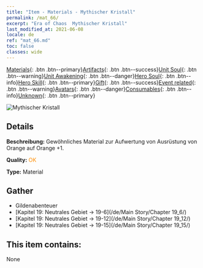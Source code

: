 ```yaml
---
title: "Item - Materials - Mythischer Kristall"
permalink: /mat_66/
excerpt: "Era of Chaos  Mythischer Kristall"
last_modified_at: 2021-06-08
locale: de
ref: "mat_66.md"
toc: false
classes: wide
---
```

 [Materials](/ItemsDE/){: .btn .btn--primary}[Artifacts](/ItemsDE/Artifacts/){: .btn .btn--success}[Unit Soul](/ItemsDE/UnitSoul/){: .btn .btn--warning}[Unit Awakening](/ItemsDE/UnitAwakening/){: .btn .btn--danger}[Hero Soul](/ItemsDE/HeroSoul/){: .btn .btn--info}[Hero Skill](/ItemsDE/HeroSkill/){: .btn .btn--primary}[Gift](/ItemsDE/Gift/){: .btn .btn--success}[Event related](/ItemsDE/Events/){: .btn .btn--warning}[Avatars](/ItemsDE/Avatars/){: .btn .btn--danger}[Consumables](/ItemsDE/Consumables/){: .btn .btn--info}[Unknown](/ItemsDE/Unknown/){: .btn .btn--primary}

 ![Mythischer Kristall](/images/t/i_cailiao_shuijing3.png)

## Details
 **Beschreibung:** Gewöhnliches Material zur Aufwertung von Ausrüstung von Orange auf Orange +1.

 **Quality:** <span style="color: #FF8C00">OK</span>

 **Type:** Material

## Gather

*    Gildenabenteuer 
*    [Kapitel 19: Neutrales Gebiet -> 19-6](/de/Main Story/Chapter 19_6/) 
*    [Kapitel 19: Neutrales Gebiet -> 19-12](/de/Main Story/Chapter 19_12/) 
*    [Kapitel 19: Neutrales Gebiet -> 19-15](/de/Main Story/Chapter 19_15/) 

## This item contains:

  None

